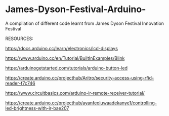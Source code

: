 # James-Dyson-Festival-Arduino-
A compilation of different code learnt from James Dyson Festival Innovation Festival 

RESOURCES:

https://docs.arduino.cc/learn/electronics/lcd-displays

https://www.arduino.cc/en/Tutorial/BuiltInExamples/Blink

https://arduinogetstarted.com/tutorials/arduino-button-led

https://create.arduino.cc/projecthub/Aritro/security-access-using-rfid-reader-f7c746

https://www.circuitbasics.com/arduino-ir-remote-receiver-tutorial/

https://create.arduino.cc/projecthub/ayanfeoluwaadekanye1/controlling-led-brightness-with-ir-bae207
